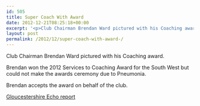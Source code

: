 ```yaml
---
id: 505
title: Super Coach With Award
date: 2012-12-21T08:25:18+00:00
excerpt: '<p>Club Chairman Brendan Ward pictured with his Coaching award.</p><p>Brendan won the 2012 Services to Coaching Award for the South West but could not make the awards ceremony due to Pneumonia.</p><p>Brendan accepts the award on behalf of the club.</p><p><a href="http://www.thisisgloucestershire.co.uk/Ward-gets-award-coaching/story-17690520-detail/story.html" target="_blank" rel="nofollow">Gloucestershire Echo report</a></p>'
layout: post
permalink: /2012/12/super-coach-with-award-/
---
```

Club Chairman Brendan Ward pictured with his Coaching award.

Brendan won the 2012 Services to Coaching Award for the South West but could not make the awards ceremony due to Pneumonia.

Brendan accepts the award on behalf of the club.

<a href="http://www.thisisgloucestershire.co.uk/Ward-gets-award-coaching/story-17690520-detail/story.html" target="_blank" rel="nofollow">Gloucestershire Echo report</a>